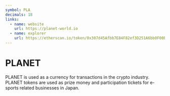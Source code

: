 ```yaml
---
symbol: PLA
decimals: 18
links:
  - name: website
    url: https://planet-world.io
  - name: explorer
    url: https://etherscan.io/token/0x307d45Afbb7E84F82ef3D251A6bb0F00Edf632E4
---
```


# PLANET

PLANET is used as a currency for transactions in the crypto industry. PLANET tokens are used as prize money and participation tickets for e-sports related businesses in Japan.
